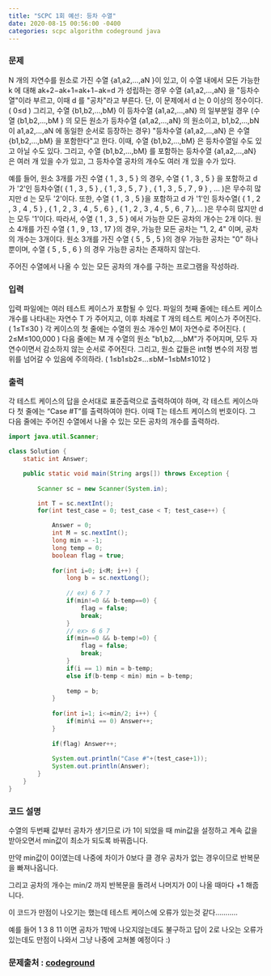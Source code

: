 ```yaml
---
title: "SCPC 1회 예선: 등차 수열"
date: 2020-08-15 00:56:00 -0400
categories: scpc algorithm codeground java
---
```


### 문제
N 개의 자연수를 원소로 가진 수열 {a1,a2,…,aN }이 있고,
이 수열 내에서 모든 가능한 k 에 대해 ak+2−ak+1=ak+1−ak=d 가 성립하는 경우
수열  {a1,a2,…,aN} 을 "등차수열"이라 부르고, 이때 d 를 "공차"라고 부른다. 단, 이 문제에서 d 는 0 이상의 정수이다. ( 0≤d )
그리고, 수열  {b1,b2,…,bM}  이 등차수열  {a1,a2,…,aN}  의 일부분일 경우
(수열 {b1,b2,…,bM } 의 모든 원소가 등차수열 {a1,a2,…,aN} 의 원소이고, b1,b2,…,bN 이  a1,a2,…,aN  에 동일한 순서로 등장하는 경우)
"등차수열  {a1,a2,…,aN}  은 수열  {b1,b2,…,bM} 을 포함한다"고 한다.
이때, 수열  {b1,b2,…,bM} 은 등차수열일 수도 있고 아닐 수도 있다.
그리고, 수열 {b1,b2,…,bM} 를 포함하는 등차수열  {a1,a2,…,aN} 은 여러 개 있을 수가 있고, 그 등차수열 공차의 개수도 여러 개 있을 수가 있다.

예를 들어, 원소 3개를 가진 수열 { 1 , 3 , 5 } 의 경우,
수열 { 1 , 3 , 5 } 을 포함하고 d 가 '2'인 등차수열( { 1 , 3 , 5 } , { 1 , 3 , 5 , 7 } , { 1 , 3 , 5 , 7 , 9 } , … )은 무수히 많지만 d 는 모두 '2'이다.
또한, 수열 { 1 , 3 , 5 }을 포함하고 d 가 '1'인 등차수열( { 1 , 2 , 3 , 4 , 5 } , { 1 , 2 , 3 , 4 , 5 , 6 } , { 1 , 2 , 3 , 4 , 5 , 6 , 7 },… )은 무수히 많지만 d는 모두 '1'이다.
따라서, 수열 { 1 , 3 , 5 } 에서 가능한 모든 공차의 개수는 2개 이다.
원소 4개를 가진 수열 { 1 , 9 , 13 , 17 }의 경우, 가능한 모든 공차는 "1, 2, 4" 이며, 공차의 개수는 3개이다.
원소 3개를 가진 수열 { 5 , 5 , 5 }의 경우 가능한 공차는 "0" 하나 뿐이며, 수열 { 5 , 5 , 6 } 의 경우 가능한 공차는 존재하지 않는다.

주어진 수열에서 나올 수 있는 모든 공차의 개수를 구하는 프로그램을 작성하라.

### 입력
입력 파일에는 여러 테스트 케이스가 포함될 수 있다.
파일의 첫째 줄에는 테스트 케이스 개수를 나타내는 자연수 T 가 주어지고,
이후 차례로 T 개의 테스트 케이스가 주어진다. ( 1≤T≤30 )
각 케이스의 첫 줄에는 수열의 원소 개수인 M이 자연수로 주어진다. ( 2≤M≤100,000 )
다음 줄에는 M 개 수열의 원소 "b1,b2,…,bM"가 주어지며, 모두 자연수이면서 감소하지 않는 순서로 주어진다.
그리고, 원소 값들은 int형 변수의 저장 범위를 넘어갈 수 있음에 주의하라.
( 1≤b1≤b2≤...≤bM−1≤bM≤1012  )

### 출력
각 테스트 케이스의 답을 순서대로 표준출력으로 출력하여야 하며,
각 테스트 케이스마다 첫 줄에는 “Case #T”를 출력하여야 한다. 이때 T는 테스트 케이스의 번호이다.
그 다음 줄에는 주어진 수열에서 나올 수 있는 모든 공차의 개수를 출력하라.

```java
import java.util.Scanner;

class Solution {
	static int Answer;

	public static void main(String args[]) throws Exception	{
		
		Scanner sc = new Scanner(System.in);

		int T = sc.nextInt();
		for(int test_case = 0; test_case < T; test_case++) {

			Answer = 0;
			int M = sc.nextInt();
			long min = -1;
			long temp = 0;
			boolean flag = true;
			
			for(int i=0; i<M; i++) {
				long b = sc.nextLong();
				
				// ex) 6 7 7
				if(min!=0 && b-temp==0) {
					flag = false;
					break;
				}
				// ex> 6 6 7
				if(min==0 && b-temp!=0) {
					flag = false;
					break;
				}
				if(i == 1) min = b-temp;
				else if(b-temp < min) min = b-temp;
				
				temp = b;
			}
			
			for(int i=1; i<=min/2; i++) {
				if(min%i == 0) Answer++;
			}
			
			if(flag) Answer++;
			
			System.out.println("Case #"+(test_case+1));
			System.out.println(Answer);
		}
	}
}
```

### 코드 설명
수열의 두번째 값부터 공차가 생기므로 i가 1이 되었을 때 min값을 설정하고 계속 값을 받아오면서 min값이 최소가 되도록 바꿔줍니다.

만약 min값이 0이였는데 나중에 차이가 0보다 클 경우 공차가 없는 경우이므로 반복문을 빠져나옵니다.

그리고 공차의 개수는 min/2 까지 반복문을 돌려서 나머지가 0이 나올 때마다 +1 해줍니다.

이 코드가 만점이 나오기는 했는데 테스트 케이스에 오류가 있는것 같다...........

예를 들어 1 3 8 11 이면 공차가 1밖에 나오지않는데도 불구하고 답이 2로 나오는 오류가 있는데도 만점이 나와서 그냥 나중에 고쳐볼 예정이다 :)

### 문제출처 : [codeground]

[codeground]: https://www.codeground.org
